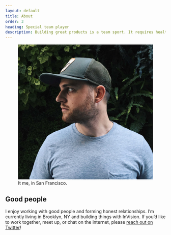 ```yaml
---
layout: default
title: About
order: 3
heading: Special team player
description: Building great products is a team sport. It requires healthy collaboration, persistent communication, and diversity in people and ideas.
---
```


<figure>
  <picture>
    <source media="(min-width: 48em)" srcset="../images/about/matthew-paul-lg.jpg" />
  	<source media="(min-width: 32em)" srcset="../images/about/matthew-paul-md.jpg" />
  	<img src="../images/about/matthew-paul-sm.jpg" alt="Matthew Paul in Williamsburg, Brooklyn." />
  </picture>
  <figcaption>
    It me, in San Francisco.
  </figcaption>
</figure>

## Good people

I enjoy working with good people and forming honest relationships. I’m currently living in Brooklyn, NY and building things with InVision. If you’d like to work together, meet up, or chat on the internet, please [reach out on Twitter](https://twitter.com/matthewcpaul)!
